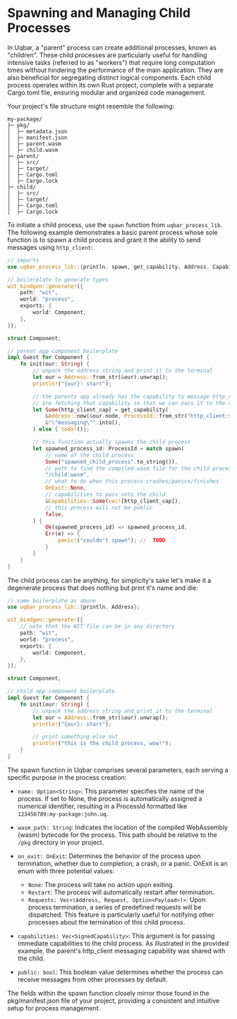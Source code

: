 # Spawning and Managing Child Processes
In Uqbar, a "parent" process can create additional processes, known as "children". These child processes are particularly useful for handling intensive tasks (referred to as "workers") that require long computation times without hindering the performance of the main application. They are also beneficial for segregating distinct logical components. Each child process operates within its own Rust project, complete with a separate Cargo.toml file, ensuring modular and organized code management.

Your project's file structure might resemble the following:

```
my-package/
├─ pkg/
│  ├─ metadata.json
│  ├─ manifest.json
│  ├─ parent.wasm
│  ├─ child.wasm
├─ parent/
│  ├─ src/
│  ├─ target/
│  ├─ Cargo.toml
│  ├─ Cargo.lock
├─ child/
│  ├─ src/
│  ├─ target/
│  ├─ Cargo.toml
│  ├─ Cargo.lock
```
To initiate a child process, use the `spawn` function from `uqbar_process_lib`. The following example demonstrates a basic parent process whose sole function is to spawn a child process and grant it the ability to send messages using `http_client`:
```rust
// imports
use uqbar_process_lib::{println, spawn, get_capability, Address, Capabilities, OnExit};

// boilerplate to generate types
wit_bindgen::generate!({
    path: "wit",
    world: "process",
    exports: {
        world: Component,
    },
});

struct Component;

// parent app component boilerplate
impl Guest for Component {
    fn init(our: String) {
        // unpack the address string and print it to the terminal
        let our = Address::from_str(&our).unwrap();
        println!("{our}: start");

        // the parents app already has the capability to message http_client here we
        // are fetching that capability so that we can pass it to the child in `spawn`
        let Some(http_client_cap) = get_capability(
            &Address::new(&our.node, ProcessId::from_str("http_client:sys:uqbar").unwrap()),
            &"\"messaging\"".into(),
        ) else { todo!()};

        // this function actually spawns the child process
        let spawned_process_id: ProcessId = match spawn(
            // name of the child process
            Some("spawned_child_process".to_string()),
            // path to find the compiled wasm file for the child process
            "/child.wasm",
            // what to do when this process crashes/panics/finishes
            OnExit::None,
            // capabilities to pass onto the child
            &Capabilities::Some(vec![http_client_cap]),
            // this process will not be public
            false,
        ) {
            Ok(spawned_process_id) => spawned_process_id,
            Err(e) => {
                panic!("couldn't spawn"); //  TODO
            }
        }
    }
}
```

The child process can be anything, for simplicity's sake let's make it a degenerate process that does nothing but print it's name and die:
```rust
// same boilerplate as above
use uqbar_process_lib::{println, Address};

wit_bindgen::generate!({
    // note that the WIT file can be in any directory
    path: "wit",
    world: "process",
    exports: {
        world: Component,
    },
});

struct Component;

// child app component boilerplate
impl Guest for Component {
    fn init(our: String) {
        // unpack the address string and print it to the terminal
        let our = Address::from_str(&our).unwrap();
        println!("{our}: start");

        // print something else out
        println!("this is the child process, wow!");
    }
}
```
The spawn function in Uqbar comprises several parameters, each serving a specific purpose in the process creation:

- `name: Option<String>`: This parameter specifies the name of the process. If set to None, the process is automatically assigned a numerical identifier, resulting in a ProcessId formatted like `123456789:my-package:john.uq`.

- `wasm_path: String`: Indicates the location of the compiled WebAssembly (wasm) bytecode for the process. This path should be relative to the `/pkg` directory in your project.

- `on_exit: OnExit`: Determines the behavior of the process upon termination, whether due to completion, a crash, or a panic. OnExit is an enum with three potential values:

  - `None`: The process will take no action upon exiting.
  - `Restart`: The process will automatically restart after termination.
  - `Requests: Vec<(Address, Request, Option<Payload>)>`: Upon process termination, a series of predefined requests will be dispatched. This feature is particularly useful for notifying other processes about the termination of this child process.
- `capabilities: Vec<SignedCapability>`: This argument is for passing immediate capabilities to the child process. As illustrated in the provided example, the parent's http_client messaging capability was shared with the child.
- `public: bool`: This boolean value determines whether the process can receive messages from other processes by default.

The fields within the spawn function closely mirror those found in the pkg/manifest.json file of your project, providing a consistent and intuitive setup for process management.